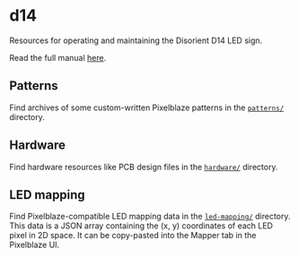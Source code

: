 # d14

Resources for operating and maintaining the Disorient D14 LED sign.

Read the full manual [here](./docs/d14-manual.pdf).

## Patterns

Find archives of some custom-written Pixelblaze patterns in the [`patterns/`](./patterns) directory.

## Hardware

Find hardware resources like PCB design files in the [`hardware/`](./hardware) directory.

## LED mapping

Find Pixelblaze-compatible LED mapping data in the [`led-mapping/`](./led-mapping) directory.
This data is a JSON array containing the (x, y) coordinates of each LED pixel in 2D space.
It can be copy-pasted into the Mapper tab in the Pixelblaze UI.
